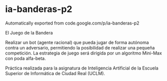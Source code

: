 # ia-banderas-p2
Automatically exported from code.google.com/p/ia-banderas-p2

El Juego de la Bandera

Realizar un bot (agente racional) que pueda jugar de forma autónoma contra un adversario, permitiendo la posibilidad de realizar una pequeña competición. La estrategia de juego será dirigida por un algoritmo Mini-Max con poda alfa-beta.


Práctica realizada para la asignatura de Inteligencia Artificial de la Escuela Superior de Informática de Ciudad Real (UCLM).
